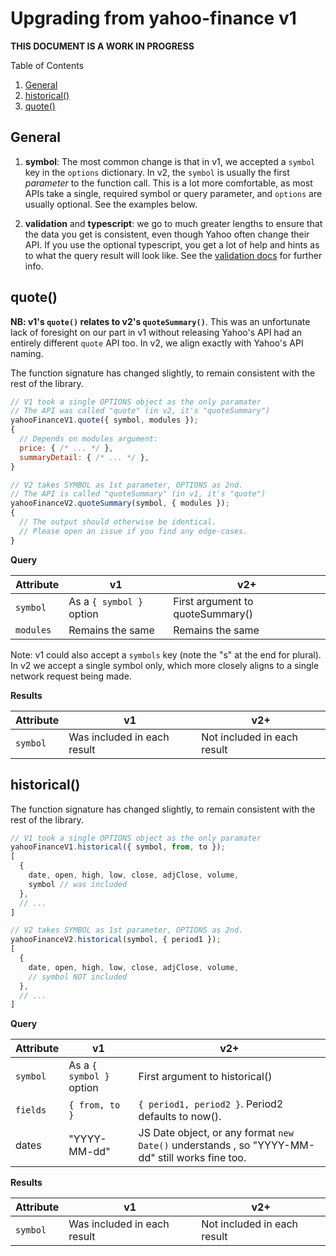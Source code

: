 # Upgrading from yahoo-finance v1

**THIS DOCUMENT IS A WORK IN PROGRESS**

Table of Contents

1. [General](#general)
2. [historical()](#historical)
3. [quote()](#quote)

<a name="general"></a>
## General

1. **symbol**: The most common change is that in v1, we accepted a `symbol` key
in the `options` dictionary. In v2, the `symbol` is usually the first
*parameter* to the function call. This is a lot more comfortable, as most APIs
take a single, required symbol or query parameter, and `options` are usually
optional.  See the examples below.

1. **validation** and **typescript**: we go to much greater lengths to ensure
that the data you get is consistent, even though Yahoo often change their
API.  If you use the optional typescript, you get a lot of help and hints as
to what the query result will look like.  See the
[validation docs](./validation.md) for further info.

<a name="quote"></a>
## quote()

**NB: v1's `quote()` relates to v2's `quoteSummary()`**.  This was an
unfortunate lack of foresight on our part in v1 without releasing
Yahoo's API had an entirely different `quote` API too.  In v2, we align
exactly with Yahoo's API naming.

The function signature has changed slightly, to remain consistent with the
rest of the library.

```js
// V1 took a single OPTIONS object as the only paramater
// The API was called "quote" (in v2, it's "quoteSummary")
yahooFinanceV1.quote({ symbol, modules });
{
  // Depends on modules argument:
  price: { /* ... */ },
  summaryDetail: { /* ... */ },
}

// V2 takes SYMBOL as 1st parameter, OPTIONS as 2nd.
// The API is called "quoteSummary" (in v1, it's "quote")
yahooFinanceV2.quoteSummary(symbol, { modules });
{
  // The output should otherwise be identical.
  // Please open an issue if you find any edge-cases.
}
```

**Query**

| Attribute     | v1                       | v2+                              |
| ------------- | ------------------------ | -------------------------------- |
| `symbol`      | As a `{ symbol }` option | First argument to quoteSummary()   |
| `modules`     | Remains the same         | Remains the same

Note: v1 could also accept a `symbols` key (note the "s" at the end for plural).
In v2 we accept a single symbol only, which more closely aligns to a single
network request being made.

**Results**

| Attribute     | v1                       | v2+                              |
| ------------- | ------------------------ | -------------------------------- |
| `symbol`      | Was included in each result | Not included in each result   |

<a name="historical"></a>
## historical()

The function signature has changed slightly, to remain consistent with the
rest of the library.

```js
// V1 took a single OPTIONS object as the only paramater
yahooFinanceV1.historical({ symbol, from, to });
[
  {
    date, open, high, low, close, adjClose, volume,
    symbol // was included
  },
  // ...
]

// V2 takes SYMBOL as 1st parameter, OPTIONS as 2nd.
yahooFinanceV2.historical(symbol, { period1 });
[
  {
    date, open, high, low, close, adjClose, volume,
    // symbol NOT included
  },
  // ...
]
```

**Query**

| Attribute     | v1                       | v2+                              |
| ------------- | ------------------------ | -------------------------------- |
| `symbol`      | As a `{ symbol }` option | First argument to historical()   |
| `fields`      | `{ from, to }`           | `{ period1, period2 }`.  Period2 defaults to now().
| dates         | "YYYY-MM-dd"             | JS Date object, or any format `new Date()` understands , so "YYYY-MM-dd" still works fine too.

**Results**

| Attribute     | v1                       | v2+                              |
| ------------- | ------------------------ | -------------------------------- |
| `symbol`      | Was included in each result | Not included in each result   |
